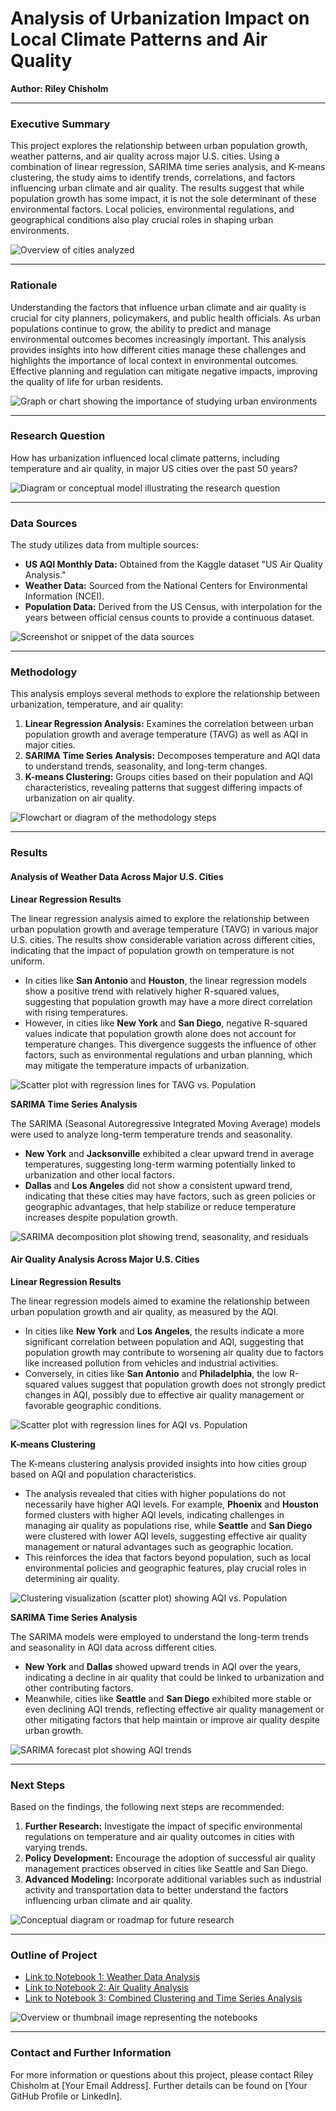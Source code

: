 # **Analysis of Urbanization Impact on Local Climate Patterns and Air Quality**

**Author: Riley Chisholm**

---

### Executive Summary

This project explores the relationship between urban population growth, weather patterns, and air quality across major U.S. cities. Using a combination of linear regression, SARIMA time series analysis, and K-means clustering, the study aims to identify trends, correlations, and factors influencing urban climate and air quality. The results suggest that while population growth has some impact, it is not the sole determinant of these environmental factors. Local policies, environmental regulations, and geographical conditions also play crucial roles in shaping urban environments.

![Overview of cities analyzed](path_to_image1)

---

### Rationale

Understanding the factors that influence urban climate and air quality is crucial for city planners, policymakers, and public health officials. As urban populations continue to grow, the ability to predict and manage environmental outcomes becomes increasingly important. This analysis provides insights into how different cities manage these challenges and highlights the importance of local context in environmental outcomes. Effective planning and regulation can mitigate negative impacts, improving the quality of life for urban residents.

![Graph or chart showing the importance of studying urban environments](path_to_image2)

---

### Research Question

How has urbanization influenced local climate patterns, including temperature and air quality, in major US cities over the past 50 years?

![Diagram or conceptual model illustrating the research question](path_to_image3)

---

### Data Sources

The study utilizes data from multiple sources:

- **US AQI Monthly Data:** Obtained from the Kaggle dataset "US Air Quality Analysis."
- **Weather Data:** Sourced from the National Centers for Environmental Information (NCEI).
- **Population Data:** Derived from the US Census, with interpolation for the years between official census counts to provide a continuous dataset.

![Screenshot or snippet of the data sources](path_to_image4)

---

### Methodology

This analysis employs several methods to explore the relationship between urbanization, temperature, and air quality:

1. **Linear Regression Analysis:** Examines the correlation between urban population growth and average temperature (TAVG) as well as AQI in major cities.
2. **SARIMA Time Series Analysis:** Decomposes temperature and AQI data to understand trends, seasonality, and long-term changes.
3. **K-means Clustering:** Groups cities based on their population and AQI characteristics, revealing patterns that suggest differing impacts of urbanization on air quality.

![Flowchart or diagram of the methodology steps](path_to_image5)

---

### Results

#### **Analysis of Weather Data Across Major U.S. Cities**

**Linear Regression Results**

The linear regression analysis aimed to explore the relationship between urban population growth and average temperature (TAVG) in various major U.S. cities. The results show considerable variation across different cities, indicating that the impact of population growth on temperature is not uniform.

- In cities like **San Antonio** and **Houston**, the linear regression models show a positive trend with relatively higher R-squared values, suggesting that population growth may have a more direct correlation with rising temperatures.
- However, in cities like **New York** and **San Diego**, negative R-squared values indicate that population growth alone does not account for temperature changes. This divergence suggests the influence of other factors, such as environmental regulations and urban planning, which may mitigate the temperature impacts of urbanization.

![Scatter plot with regression lines for TAVG vs. Population](path_to_image6)

**SARIMA Time Series Analysis**

The SARIMA (Seasonal Autoregressive Integrated Moving Average) models were used to analyze long-term temperature trends and seasonality.

- **New York** and **Jacksonville** exhibited a clear upward trend in average temperatures, suggesting long-term warming potentially linked to urbanization and other local factors.
- **Dallas** and **Los Angeles** did not show a consistent upward trend, indicating that these cities may have factors, such as green policies or geographic advantages, that help stabilize or reduce temperature increases despite population growth.

![SARIMA decomposition plot showing trend, seasonality, and residuals](path_to_image7)

#### **Air Quality Analysis Across Major U.S. Cities**

**Linear Regression Results**

The linear regression models aimed to examine the relationship between urban population growth and air quality, as measured by the AQI.

- In cities like **New York** and **Los Angeles**, the results indicate a more significant correlation between population and AQI, suggesting that population growth may contribute to worsening air quality due to factors like increased pollution from vehicles and industrial activities.
- Conversely, in cities like **San Antonio** and **Philadelphia**, the low R-squared values suggest that population growth does not strongly predict changes in AQI, possibly due to effective air quality management or favorable geographic conditions.

![Scatter plot with regression lines for AQI vs. Population](path_to_image8)

**K-means Clustering**

The K-means clustering analysis provided insights into how cities group based on AQI and population characteristics.

- The analysis revealed that cities with higher populations do not necessarily have higher AQI levels. For example, **Phoenix** and **Houston** formed clusters with higher AQI levels, indicating challenges in managing air quality as populations rise, while **Seattle** and **San Diego** were clustered with lower AQI levels, suggesting effective air quality management or natural advantages such as geographic location.
- This reinforces the idea that factors beyond population, such as local environmental policies and geographic features, play crucial roles in determining air quality.

![Clustering visualization (scatter plot) showing AQI vs. Population](path_to_image9)

**SARIMA Time Series Analysis**

The SARIMA models were employed to understand the long-term trends and seasonality in AQI data across different cities.

- **New York** and **Dallas** showed upward trends in AQI over the years, indicating a decline in air quality that could be linked to urbanization and other contributing factors.
- Meanwhile, cities like **Seattle** and **San Diego** exhibited more stable or even declining AQI trends, reflecting effective air quality management or other mitigating factors that help maintain or improve air quality despite urban growth.

![SARIMA forecast plot showing AQI trends](path_to_image10)

---

### Next Steps

Based on the findings, the following next steps are recommended:

1. **Further Research:** Investigate the impact of specific environmental regulations on temperature and air quality outcomes in cities with varying trends.
2. **Policy Development:** Encourage the adoption of successful air quality management practices observed in cities like Seattle and San Diego.
3. **Advanced Modeling:** Incorporate additional variables such as industrial activity and transportation data to better understand the factors influencing urban climate and air quality.

![Conceptual diagram or roadmap for future research](path_to_image11)

---

### Outline of Project

- [Link to Notebook 1: Weather Data Analysis]()
- [Link to Notebook 2: Air Quality Analysis]()
- [Link to Notebook 3: Combined Clustering and Time Series Analysis]()

![Overview or thumbnail image representing the notebooks](path_to_image12)

---

### Contact and Further Information

For more information or questions about this project, please contact Riley Chisholm at [Your Email Address]. Further details can be found on [Your GitHub Profile or LinkedIn].


